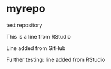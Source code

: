 # myrepo
test repository

This is a line from RStudio

Line added from GitHub

Further testing: line added from RStudio
